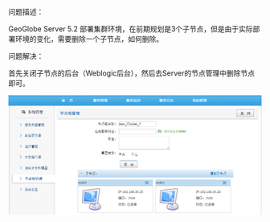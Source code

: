 问题描述：

GeoGlobe Server 5.2 部署集群环境，在前期规划是3个子节点，但是由于实际部署环境的变化，需要删除一个子节点，如何删除。



问题解决：

首先关闭子节点的后台（Weblogic后台），然后去Server的节点管理中删除节点即可。

![](picture/8.png)

